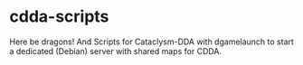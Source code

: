 cdda-scripts
============
Here be dragons! And Scripts for Cataclysm-DDA with dgamelaunch to start a dedicated (Debian) server with shared maps for CDDA.
